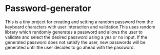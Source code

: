 # Password-generator
This is a tiny project for creating and setting a random password from the keyboard characters with user interaction and validation.This uses random library which randomly generates a password and allows the user to validate and select the desired password using a yes or no input. If the generated password does not satisfy the user, new passwords will be generated until the user decides to go ahead with the password.
